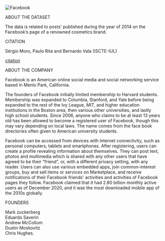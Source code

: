 ![Facebook](https://gallant-dijkstra-175383.netlify.app/images/projects/Facebook.png)



ABOUT THE DATASET

The data is related to posts' published during the year of 2014 on the Facebook’s page of a renowned cosmetics brand.

CITATION

Sérgio Moro, Paulo Rita and Bernardo Vala (ISCTE-IUL) 

[citation](https://www.sciencedirect.com/science/article/abs/pii/S0148296316000813?via%3Dihub)

ABOUT THE COMPANY

Facebook is an American online social media and social networking service based in Menlo Park, California.

The founders of Facebook initially limited membership to Harvard students. Membership was expanded to Columbia, Stanford, and Yale before being expanded to the rest of the Ivy League, MIT, and higher education institutions in the Boston area, then various other universities, and lastly high school students. Since 2006, anyone who claims to be at least 13 years old has been allowed to become a registered user of Facebook, though this may vary depending on local laws. The name comes from the face book directories often given to American university students.

Facebook can be accessed from devices with Internet connectivity, such as personal computers, tablets and smartphones. After registering, users can create a profile revealing information about themselves. They can post text, photos and multimedia which is shared with any other users that have agreed to be their “friend”, or, with a different privacy setting, with any reader. Users can also use various embedded apps, join common-interest groups, buy and sell items or services on Marketplace, and receive notifications of their Facebook friends' activities and activities of Facebook pages they follow. Facebook claimed that it had 2.80 billion monthly active users as of December 2020, and it was the most downloaded mobile app of the 2010s globally.

FOUNDERS

Mark zuckerberg \
Eduardo Saverin \
Andrew McCollum \
Dustin Moskovitz \
Chris Hughes.
